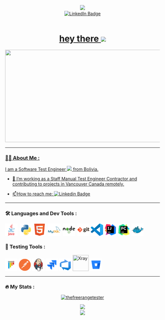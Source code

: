 <div id="header" align="center">
  <img src="https://media.giphy.com/media/v1.Y2lkPTc5MGI3NjExNWlzajNxbWFxc3oxbGh6enluZW50azJ4eGJ6dmlvZmk5NHNzZThzdSZlcD12MV9naWZzX3NlYXJjaCZjdD1n/HzPtbOKyBoBFsK4hyc/giphy.gif" width="100"/>
  <div id="badges">
    <a href="https://www.linkedin.com/in/amilkar-lopez-j-2243982a1/">
      <img src="https://img.shields.io/badge/LinkedIn-blue?style=for-the-badge&logo=linkedin&logoColor=white" alt="LinkedIn Badge"/>
  </div>
  <img src="https://komarev.com/ghpvc/?username=thefreerangetester&color=blue" alt=""/>
  <h1>
  hey there
  <img src="https://media.giphy.com/media/hvRJCLFzcasrR4ia7z/giphy.gif" width="30px"/>
  </h1>
</div>
<div align="center">
  <img src="https://media.giphy.com/media/dWesBcTLavkZuG35MI/giphy.gif" width="600" height="300"/>
</div>

---
### :man_technologist: About Me :
I am a Software Test Engineer <img src="https://media.giphy.com/media/WUlplcMpOCEmTGBtBW/giphy.gif" width="30"> from Bolivia.
- :telescope: I’m working as a Staff Manual Test Engineer Contractor and contributing to projects in Vancouver Canada remotely.

- :mailbox:How to reach me: [![Linkedin Badge](https://img.shields.io/badge/-Amilkar-blue?style=flat&logo=Linkedin&logoColor=white)](https://www.linkedin.com/in/amilkar-lopez-j-2243982a1/)

---

### :hammer_and_wrench: Languages and Dev Tools :
<div>
  <img src="https://github.com/devicons/devicon/blob/master/icons/java/java-original-wordmark.svg" title="Java" alt="Java" width="40" height="40"/>&nbsp;
  <img src="https://github.com/devicons/devicon/blob/master/icons/python/python-original.svg" title="Python" **alt="Python" width="40" height="40"/>
  <img src="https://github.com/devicons/devicon/blob/master/icons/html5/html5-original.svg" title="HTML5" alt="HTML" width="40" height="40"/>&nbsp;
  <img src="https://github.com/devicons/devicon/blob/master/icons/mysql/mysql-original-wordmark.svg" title="MySQL"  alt="MySQL" width="40" height="40"/>&nbsp;
  <img src="https://github.com/devicons/devicon/blob/master/icons/nodejs/nodejs-original-wordmark.svg" title="NodeJS" alt="NodeJS" width="40" height="40"/>&nbsp;
  <img src="https://github.com/devicons/devicon/blob/master/icons/git/git-original-wordmark.svg" title="Git" **alt="Git" width="40" height="40"/>
  <img src="https://github.com/devicons/devicon/blob/master/icons/vscode/vscode-original.svg" title="Git" **alt="Git" width="40" height="40"/>
  <img src="https://github.com/devicons/devicon/blob/ca28c779441053191ff11710fe24a9e6c23690d6/icons/intellij/intellij-original.svg" title="Git" **alt="Git" width="40" height="40"/>
  <img src="https://github.com/devicons/devicon/blob/ca28c779441053191ff11710fe24a9e6c23690d6/icons/pycharm/pycharm-original.svg" title="Git" **alt="Git" width="40" height="40"/>
  <img src="https://github.com/devicons/devicon/blob/ca28c779441053191ff11710fe24a9e6c23690d6/icons/docker/docker-original.svg" title="Git" **alt="Git" width="40" height="40"/>
  
  

  
</div>

### 🐞 Testing Tools :
<div>
  <img src="https://github.com/devicons/devicon/blob/master/icons/pytest/pytest-original.svg" title="Pytest" **alt="Pytest" width="40" height="40"/>
  <img src="https://github.com/devicons/devicon/blob/master/icons/postman/postman-original.svg" title="Postman" **alt="Postman" width="40" height="40"/>
  <img src="https://github.com/devicons/devicon/blob/master/icons/jenkins/jenkins-original.svg" title="Jenkins" **alt="Jenkins" width="40" height="40"/>
  <img src="https://github.com/devicons/devicon/blob/master/icons/jira/jira-original.svg" title="Jira" **alt="Jira" width="40" height="40"/>
  <img src="https://github.com/devicons/devicon/blob/master/icons/azuredevops/azuredevops-original.svg" title="Azure DevOps" **alt="Azure DevOps" width="40" height="40"/>
  <img src="https://svgmix.com/uploads/8b76ef-xray-for-jira.svg" title="Xray" **alt="Azure DevOps" width="52" height="52"/>
  <img src="https://github.com/devicons/devicon/blob/ca28c779441053191ff11710fe24a9e6c23690d6/icons/bitbucket/bitbucket-original.svg" title="Bitbucket" **alt="Bitbucket" width="40" height="40"/>

  

</div>

---

### :fire: My Stats :
<p align="center"> <a href="https://github.com/ryo-ma/github-profile-trophy"><img src="https://github-profile-trophy.vercel.app/?username=thefreerangetester" alt="thefreerangetester" /></a> </p>
<div align="center">  
  <img src="http://github-readme-streak-stats.herokuapp.com?user=thefreerangetester&theme=dark&background=000000" width="600"/>
</div>
<div align="center">
  <img src="https://github-readme-stats.vercel.app/api/top-langs/?username=thefreerangetester&layout=compact&theme=vision-friendly-dark" width="600"/>
</div>
